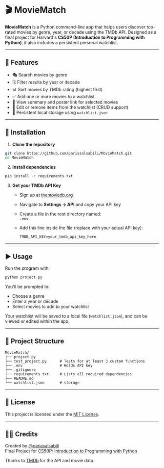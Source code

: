 # 🎬 MovieMatch

**MovieMatch** is a Python command-line app that helps users discover top-rated movies by genre, year, or decade using the TMDb API. Designed as a final project for Harvard's **CS50P (Introduction to Programming with Python)**, it also includes a persistent personal watchlist.

---

## 📌 Features

- 🎭 Search movies by genre
- 🗓️ Filter results by year or decade
- 📊 Sort movies by TMDb rating (highest first)
- ✅ Add one or more movies to a watchlist
- 📝 View summary and poster link for selected movies
- 📂 Edit or remove items from the watchlist (CRUD support)
- 💾 Persistent local storage using `watchlist.json`

---

## 🔧 Installation

1. **Clone the repository**

```bash
git clone https://github.com/pariasalsabili/MovieMatch.git
cd MovieMatch
```

2. **Install dependencies**

```bash
pip install -r requirements.txt
```

3. **Get your TMDb API Key**

   - Sign up at [themoviedb.org](https://www.themoviedb.org)
   - Navigate to **Settings → API** and copy your API key
   - Create a file in the root directory named:  
     `.env`
   - Add this line inside the file (replace with your actual API key):

     ```
     TMDB_API_KEY=your_tmdb_api_key_here
     ```

---

## ▶️ Usage

Run the program with:

```bash
python project.py
```

You'll be prompted to:

- Choose a genre
- Enter a year or decade
- Select movies to add to your watchlist

Your watchlist will be saved to a local file (`watchlist.json`), and can be viewed or edited within the app.

---

## 📁 Project Structure

```
MovieMatch/
├── project.py           
├── test_project.py      # Tests for at least 3 custom functions
├── .env                 # Holds API key
├── .gitignore           
├── requirements.txt     # Lists all required dependencies
├── README.md            
└── watchlist.json       # storage
```

---

## 📝 License

This project is licensed under the [MIT License](LICENSE).

---

## 👨‍🎓 Credits

Created by [@pariasalsabili](https://github.com/pariasalsabili)  
Final Project for [CS50P: Introduction to Programming with Python](https://cs50.harvard.edu/python/)

Thanks to [TMDb](https://www.themoviedb.org/) for the API and movie data.
